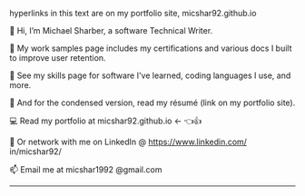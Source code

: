 hyperlinks in this text are on my portfolio site, micshar92.github.io 

🚩 Hi, I’m Michael Sharber, a software Technical Writer.

🧶 My work samples page includes my certifications and various docs I built to improve user retention.

🌱 See my skills page for software I've learned, coding languages I use, and more.

📄 And for the condensed version, read my résumé (link on my portfolio site).

💻 Read my portfolio at micshar92.github.io   <- 👈👍

🔌 Or network with me on LinkedIn @ https://www.linkedin.com/ in/micshar92/

📫 Email me at micshar1992 @gmail.com

---
